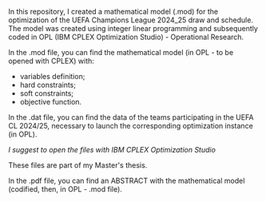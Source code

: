 In this repository, I created a mathematical model (.mod) for the optimization of the UEFA Champions League 2024_25 draw and schedule.
The model was created using integer linear programming and subsequently coded in OPL (IBM CPLEX Optimization Studio) - Operational Research.

In the .mod file, you can find the mathematical model (in OPL - to be opened with CPLEX) with:
- variables definition;
- hard constraints;
- soft constraints;
- objective function.

In the .dat file, you can find the data of the teams participating in the UEFA CL 2024/25, necessary to launch the corresponding optimization instance (in OPL).

*I suggest to open the files with IBM CPLEX Optimization Studio*

These files are part of my Master's thesis. 

In the .pdf file, you can find an ABSTRACT with the mathematical model (codified, then, in OPL - .mod file).


